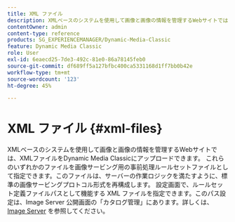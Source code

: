 ```yaml
---
title: XML ファイル
description: XMLベースのシステムを使用して画像と画像の情報を管理するWebサイトでは、XMLファイルをDynamic Media Classicにアップロードできます。 XMLファイルの詳細を説明します。
contentOwner: admin
content-type: reference
products: SG_EXPERIENCEMANAGER/Dynamic-Media-Classic
feature: Dynamic Media Classic
role: User
exl-id: 6eaecd25-7de3-492c-81e0-86a78145feb0
source-git-commit: df689ff5a127bfbc400ca5331168d1ff7bb0b42e
workflow-type: tm+mt
source-wordcount: '123'
ht-degree: 45%

---
```


# XML ファイル {#xml-files}

XMLベースのシステムを使用して画像と画像の情報を管理するWebサイトでは、XMLファイルをDynamic Media Classicにアップロードできます。 これらのいずれかのファイルを画像サービング用の事前処理ルールセットファイルとして指定できます。このファイルは、サーバーの作業ロジックを満たすように、標準の画像サービングプロトコル形式を再構成します。 設定画面で、ルールセット定義ファイルパスとして機能する XML ファイルを指定できます。このパス設定は、Image Server 公開画面の「カタログ管理」にあります。詳しくは、[Image Server](publish-setup.md#image_server) を参照してください。
